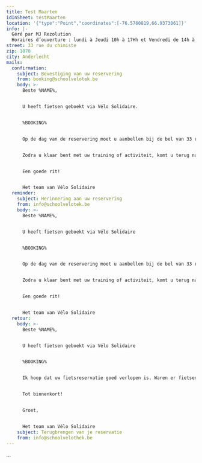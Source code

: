 ```yaml
---
title: Test Maarten
idInSheet: testMaarten
location: '{"type":"Point","coordinates":[-76.5760819,66.9373061]}'
info: |-
  Géré par MJ Rezolution
  Horaires d’ouverture : lundi à Jeudi 10h à 17Hh et Vendredi de 14h à 20h
street: 33 rue du chimiste
zip: 1070
city: Anderlecht
mails:
  confirmation:
    subject: Bevestiging van uw reservering
    from: booking@schoolvelotek.be
    body: >-
      Beste %NAME%,


      U heeft fietsen geboekt via Vélo Solidaire.


      %BOOKING%


      Op de dag van de reservering moet u aanbellen bij de bel van 33 rue du chimiste (Rezolution bel) en vragen om Céline te spreken.  De deur wordt geopend en Céline geeft u toegang tot de fietsen. Als u de fietsen hebt genomen die u bevallen, gaat u naar buiten op de stoep, en vergeet niet de deur achter u dicht te doen. 


      Zodra u klaar bent met uw training of activiteit, komt u terug naar Rezolution (33 rue du Chimiste) en Céline (of iemand van haar team) zal u toegang geven tot de fietsenkamer zodat u ze terug kunt zetten. Als je weggaat, vergeet dan niet de deur te sluiten.


      Een goede rit!


      Het team van Vélo Solidaire
  reminder:
    subject: Herinnering aan uw reservering
    from: info@schoolvelotek.be
    body: >-
      Beste %NAME%,


      U heeft fietsen geboekt via Vélo Solidaire


      %BOOKING%


      Op de dag van de reservering moet u aanbellen bij de bel van 33 rue du chimiste (Rezolution bel) en vragen om Céline te spreken.  De deur wordt geopend en Céline geeft u toegang tot de fietsen. Als u de fietsen hebt genomen die u bevallen, gaat u naar buiten op de stoep, en vergeet niet de deur achter u dicht te doen. 


      Zodra u klaar bent met uw training of activiteit, komt u terug naar Rezolution (33 rue du Chimiste) en Céline (of iemand van haar team) zal u toegang geven tot de fietsenkamer zodat u ze terug kunt zetten. Als je weggaat, vergeet dan niet de deur te sluiten.


      Een goede rit!


      Het team van Vélo Solidaire
  retour:
    body: >-
      Beste %NAME%,


      U heeft fietsen geboekt via Vélo Solidaire


      %BOOKING%


      Ik hoop dat uw fietsreservatie goed verlopen is. Waren er fietsen die defect waren? Indien dit het geval is, wil u ons dat melden in een antwoord op deze mail met het nummer van de fiets en wat er stuk aan was? Zo kunnen wij de fietsen zo snel mogelijk herstellen.


      Tot binnenkort!


      Groet,


      Het team van Vélo Solidaire
    subject: Terugbrengen van je reservatie
    from: info@schoolvelothek.be
---
```

...